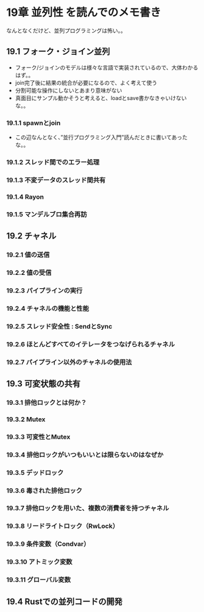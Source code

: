 # 19章 並列性 を読んでのメモ書き

なんとなくだけど、並列プログラミングは怖い。。

## 19.1 フォーク・ジョイン並列

- フォーク/ジョインのモデルは様々な言語で実装されているので、大体わかるはず。。
- join完了後に結果の統合が必要になるので、よく考えて使う
- 分割可能な操作にしないとあまり意味がない
- 真面目にサンプル動かそうと考えると、loadとsave書かなきゃいけないな。。
### 19.1.1 spawnとjoin
- この辺なんとなく、”並行プログラミング入門”読んだときに書いてあったな。。

### 19.1.2 スレッド間でのエラー処理
### 19.1.3 不変データのスレッド間共有
### 19.1.4 Rayon
### 19.1.5 マンデルブロ集合再訪
## 19.2 チャネル
### 19.2.1 値の送信
### 19.2.2 値の受信
### 19.2.3 パイプラインの実行
### 19.2.4 チャネルの機能と性能
### 19.2.5 スレッド安全性 : SendとSync
### 19.2.6 ほとんどすべてのイテレータをつなげられるチャネル
### 19.2.7 パイプライン以外のチャネルの使用法
## 19.3 可変状態の共有
### 19.3.1 排他ロックとは何か？
### 19.3.2 Mutex<T>
### 19.3.3 可変性とMutex
### 19.3.4 排他ロックがいつもいいとは限らないのはなぜか
### 19.3.5 デッドロック
### 19.3.6 毒された排他ロック
### 19.3.7 排他ロックを用いた、複数の消費者を持つチャネル
### 19.3.8 リードライトロック（RwLock<T>）
### 19.3.9 条件変数（Condvar）
### 19.3.10 アトミック変数
### 19.3.11 グローバル変数
## 19.4 Rustでの並列コードの開発